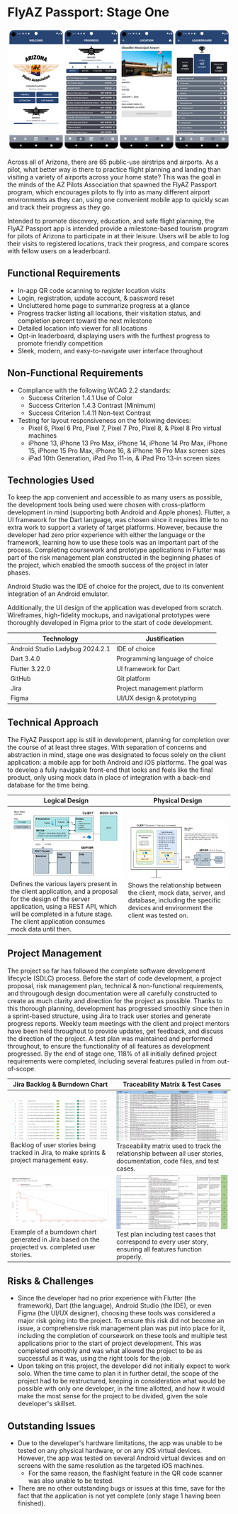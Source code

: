 # FlyAZ Passport: Stage One
![Several screenshots of the FlyAZ Passport app. In order, the home, progress, location, and leaderboard pages are shown.](/screenshots/all.png)

Across all of Arizona, there are 65 public-use airstrips and airports. As a pilot, what better way is there to practice flight planning and landing than visiting a variety of airports across your home state? This was the goal in the minds of the AZ Pilots Association that spawned the FlyAZ Passport program, which encourages pilots to fly into as many different airport environments as they can, using one convenient mobile app to quickly scan and track their progress as they go.

Intended to promote discovery, education, and safe flight planning, the FlyAZ Passport app is intended provide a milestone-based tourism program for pilots of Arizona to participate in at their leisure. Users will be able to log their visits to registered locations, track their progress, and compare scores with fellow users on a leaderboard.

## Functional Requirements
- In-app QR code scanning to register location visits
- Login, registration, update account, & password reset
- Uncluttered home page to summarize progress at a glance
- Progress tracker listing all locations, their visitation status, and completion percent toward the next milestone
- Detailed location info viewer for all locations
- Opt-in leaderboard, displaying users with the furthest progress to promote friendly competition
- Sleek, modern, and easy-to-navigate user interface throughout

## Non-Functional Requirements
- Compliance with the following WCAG 2.2 standards:
  - Success Criterion 1.4.1 Use of Color
  - Success Criterion 1.4.3 Contrast (Minimum)
  - Success Criterion 1.4.11 Non-text Contrast
- Testing for layout responsiveness on the following devices:
  - Pixel 6, Pixel 6 Pro, Pixel 7, Pixel 7 Pro, Pixel 8, & Pixel 8 Pro virtual machines
  - iPhone 13, iPhone 13 Pro Max, iPhone 14, iPhone 14 Pro Max, iPhone 15, iPhone 15 Pro Max, iPhone 16, & iPhone 16 Pro Max screen sizes
  - iPad 10th Generation, iPad Pro 11-in, & iPad Pro 13-in screen sizes

## Technologies Used
To keep the app convenient and accessible to as many users as possible, the development tools being used were chosen with cross-platform development in mind (supporting both Android and Apple phones). Flutter, a UI framework for the Dart language, was chosen since it requires little to no extra work to support a variety of target platforms. However, because the developer had zero prior experience with either the language or the framework, learning how to use these tools was an important part of the process. Completing coursework and prototype applications in Flutter was part of the risk management plan constructed in the beginning phases of the project, which enabled the smooth success of the project in later phases.

Android Studio was the IDE of choice for the project, due to its convenient integration of an Android emulator.

Additionally, the UI design of the application was developed from scratch. Wireframes, high-fidelity mockups, and navigational prototypes were thoroughly developed in Figma prior to the start of code development.

Technology | Justification
-|-
Android Studio Ladybug 2024.2.1 | IDE of choice
Dart 3.4.0 | Programming language of choice
Flutter 3.22.0 | UI framework for Dart
GitHub | Git platform
Jira | Project management platform
Figma | UI/UX design & prototyping

## Technical Approach
The FlyAZ Passport app is still in development, planning for completion over the course of at least three stages. With separation of concerns and abstraction in mind, stage one was designated to focus solely on the client application: a mobile app for both Android and iOS platforms. The goal was to develop a fully navigable front-end that looks and feels like the final product, only using mock data in place of integration with a back-end database for the time being.

Logical Design | Physical Design
-|-
![](/documents/LogicalDesign.png) Defines the various layers present in the client application, and a proposal for the design of the server application, using a REST API, which will be completed in a future stage. The client application consumes mock data until then. | ![](/documents/PhysicalDesign.png) Shows the relationship between the client, mock data, server, and database, including the specific devices and environment the client was tested on.

## Project Management
The project so far has followed the complete software development lifecycle (SDLC) process. Before the start of code development, a project proposal, risk management plan, technical & non-functional requirements, and througough design documentation were all carefully constructed to create as much clarity and direction for the project as possible. Thanks to this thorough planning, development has progressed smoothly since then in a sprint-based structure, using Jira to track user stories and generate progress reports. Weekly team meetings with the client and project mentors have been held throughout to provide updates, get feedback, and discuss the direction of the project. A test plan was maintained and performed throughout, to ensure the functionality of all features as development progressed. By the end of stage one, 118% of all initially defined project requirements were completed, including several features pulled in from out-of-scope.

Jira Backlog & Burndown Chart | Traceability Matrix & Test Cases
-|-
![](/documents/JiraBacklog.png) Backlog of user stories being tracked in Jira, to make sprints & project management easy. | ![](/documents/TraceabilityMatrix.png) Traceability matrix used to track the relationship between all user stories, documentation, code files, and test cases.
![](/documents/JiraBurndownChart.png) Example of a burndown chart generated in Jira based on the projected vs. completed user stories. | ![](/documents/TestCases.png) Test plan including test cases that correspond to every user story, ensuring all features function properly.

## Risks & Challenges
- Since the developer had no prior experience with Flutter (the framework), Dart (the language), Android Studio (the IDE), or even Figma (the UI/UX designer), choosing these tools was considered a major risk going into the project. To ensure this risk did not become an issue, a comprehensive risk management plan was put into place for it, including the completion of coursework on these tools and multiple test applications prior to the start of project development. This was completed smoothly and was what allowed the project to be as successful as it was, using the right tools for the job.
- Upon taking on this project, the developer did not initially expect to work solo. When the time came to plan it in further detail, the scope of the project had to be restructured, keeping in consideration what would be possible with only one developer, in the time allotted, and how it would make the most sense for the project to be divided, given the sole developer's skillset.

## Outstanding Issues
- Due to the developer's hardware limitations, the app was unable to be tested on any physical hardware, or on any iOS virtual devices. However, the app was tested on several Android virtual devices and on screens with the same resolution as the targeted iOS machines.
  - For the same reason, the flashlight feature in the QR code scanner was also unable to be tested.
- There are no other outstanding bugs or issues at this time, save for the fact that the application is not yet complete (only stage 1 having been finished).

